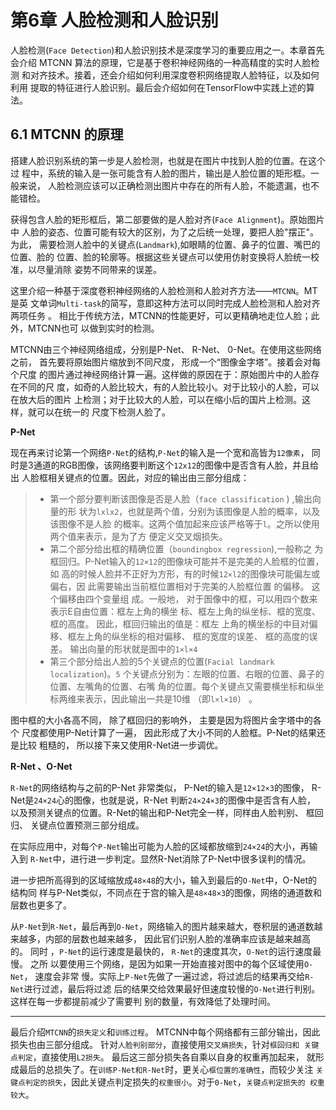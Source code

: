 # 第6章 人脸检测和人脸识别

人脸检测(`Face Detection`)和人脸识别技术是深度学习的重要应用之一。本章首先
会介绍 MTCNN 算法的原理，它是基于卷积神经网络的一种高精度的实时人脸检测
和对齐技术。接着，还会介绍如何利用深度卷积网络提取人脸特征，以及如何利用
提取的特征进行人脸识别。最后会介绍如何在TensorFlow中实践上述的算法。

## 6.1 MTCNN 的原理

搭建人脸识别系统的第一步是人脸检测，也就是在图片中找到人脸的位置。在这个过
程中，系统的输入是一张可能含有人脸的图片，输出是人脸位置的矩形框。一般来说，
人脸检测应该可以正确检测出图片中存在的所有人脸，不能遗漏，也不能错检。

获得包含人脸的矩形框后，第二部要做的是人脸对齐(`Face Alignment`)。原始图片中
人脸的姿态、位置可能有较大的区别，为了之后统一处理，要把人脸"摆正"。为此，
需要检测人脸中的关键点(`Landmark`),如眼睛的位置、鼻子的位置、嘴巴的位置、脸的
位置、脸的轮廓等。根据这些关键点可以使用仿射变换将人脸统一校准，以尽量消除
姿势不同带来的误差。

这里介绍一种基于深度卷积神经网络的人脸检测和人脸对齐方法——`MTCNN`。MT是英
文单词`Multi-task`的简写，意即这种方法可以同时完成人脸检测和人脸对齐两项任务
。 相比于传统方法，MTCNN的性能更好，可以更精确地走位人脸；此外，MTCNN也可
以做到实时的检测。

MTCNN由三个神经网络组成，分别是P-Net、 R-Net、 0-Net。在使用这些网络之前，
首先要将原始图片缩放到不同尺度， 形成一个“图像金字塔”。接着会对每个尺度
的图片通过神经网络计算一遍。这样做的原因在于：原始图片中的人脸存在不同的尺
度，如奇的人脸比较大，有的人脸比较小。对于比较小的人脸，可以在放大后的图片
上检测；对于比较大的人脸，可以在缩小后的国片上检测。这样，就可以在统一的
尺度下检测人脸了。

**P-Net**

现在再来讨论第一个网络`P-Net`的结构,`P-Net`的输入是一个宽和高皆为`12像素`，
同时是3通道的RGB图像，该网络要判断这个`12x12`的图像中是否含有人脸，并且给出
人脸框相关键点的位置。因此，对应的输出由三部分组成：

> * 第一个部分要判断该图像是否是人脸（`face classification` ) ,输出向量的形
    状为`lxlx2`，也就是两个值，分别为该图像是人脸的概率，以及该图像不是人脸
    的概率。这两个值加起来应该严格等于`l`。之所以使用两个值来表示，是为了方
    便定义交叉烟损失。
> * 第二个部分给出框的精确位置（`boundingbox regression`),一般称之
   为框回归。P-Net输入的`12×12`的图像块可能并不是完美的人脸框的位置，如
   高的时候人脸并不正好为方形，有的时候`12×l2`的图像块可能偏左或偏右，因
   此需要输出当前框位置相对于完美的人脸框位置 的偏移。 这个偏移由四个变量组
   成。一般地， 对于圄像中的框，可以用四个数来表示E自由位置：框左上角的横坐
   标、框左上角的纵坐标、框的宽度、 框的高度。 因此，框回归输出的值是：框左
   上角的横坐标的中目对偏移、框左上角的纵坐标的相对偏移、 框的宽度的误差、
   框的高度的误差。 输出向量的形状就是圄中的`1×l×4`
> * 第三个部分给出人脸的5个关键点的位置(`Facial landmark localization`)。`5`
    个关键点分别为：左眼的位置、右眼的位置、鼻子的位置、左嘴角的位置、右嘴
    角的位置。每个关键点又需要横坐标和纵坐标两维来表示，因此输出一共是10维
    （即`l×l×10`） 。
 
图中框的大小各高不同， 除了框回归的影响外， 主要是因为将图片金字塔中的各个
尺度都使用P-Net计算了一遍， 因此形成了大小不同的人脸框。P-Net的结果还是比较
粗糙的， 所以接下来又使用R-Net进一步调优。 

**R-Net 、O-Net**

`R-Net`的网络结构与之前的P-Net 非常类似， P-Net的输入是`12×12×3`的图像，
R-Net是`24×24`心的图像，也就是说，R-Net 判断`24×24×3`的图像中是否含有人脸，
以及预测关键点的位置。R-Net的输出和P-Net完全一样，同样由人脸判别、 框回归、
 关键点位置预测三部分组成。
 
在实际应用中，对每个`P-Net`输出可能为人脸的区域都放缩到`24×24`的大小，再输入到
`R-Net`中，进行进一步判定。显然R-Net消除了P-Net中很多误判的情况。

进一步把所高得到的区域缩放成`48×48`的大小，输入到最后的`O-Net`中，O-Net的结构同
样与P-Net类似，不同点在于宫的输入是`48×48×3`的图像，网络的通道数和层数也更多了。

从`P-Net`到`R-Net`，最后再到`O-Net`，网络输入的图片越来越大，卷积层的通道数越
来越多，内部的层数也越来越多， 因此官们识别人脸的准确率应该是越来越高的。 同时
，`P-Net`的运行速度是最快的， `R-Net`的速度其次，`O-Net`的运行速度最慢。 之所
以要使用三个网络，是因为如果一开始直接对图中的每个区域使用`O-Net`， 速度会非常
慢。实际上`P-Net`先做了一遍过滤，将过滤后的结果再交给`R-Net`进行过滤，最后将过滤
后的结果交给效果最好但速度较慢的`O-Net`进行判别。这样在每一步都提前减少了需要判
别的数量，有效降低了处理时间。 
***
最后介绍`MTCNN`的`损失定义`和`训练过程`。 MTCNN中每个网络都有三部分输出，因此
损失也由三部分组成。 针对`人脸判别部分`，直接使用`交叉熵损失`，针对`框回归和
关键点判定`，直接使用`L2损失`。 最后这三部分损失各自乘以自身的权重再加起来，
就形成最后的总损失了。在`训练P-Net和R-Net`时，更关心`框位置的准确性`，而较少关注
`关键点判定的损失`，因此关键点判定损失的`权重很小`。对于`0-Net`，`关键点判定损失的
权重较大`。